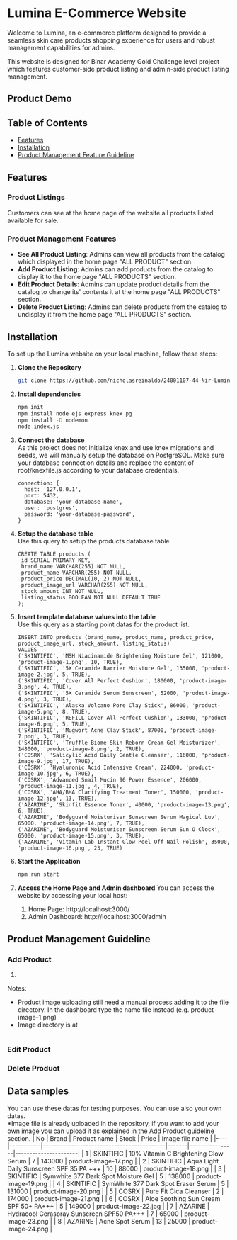 # Lumina E-Commerce Website

Welcome to Lumina, an e-commerce platform designed to provide a seamless skin care products shopping experience for users and robust management capabilities for admins.

This website is designed for Binar Academy Gold Challenge level project which features customer-side product listing and admin-side product listing management.

## Product Demo

## Table of Contents

- [Features](#features)
- [Installation](#installation)
- [Product Management Feature Guideline](#product-guideline)

## Features

### Product Listings
Customers can see at the home page of the website all products listed available for sale.

### Product Management Features
- **See All Product Listing**: Admins can view all products from the catalog which displayed in the home page "ALL PRODUCT" section.
- **Add Product Listing**: Admins can add products from the catalog to display it to the home page "ALL PRODUCTS" section.
- **Edit Product Details**: Admins can update product details from the catalog to change its' contents it at the home page "ALL PRODUCTS" section.
- **Delete Product Listing**: Admins can delete products from the catalog to undisplay it from the home page "ALL PRODUCTS" section.

## Installation

To set up the Lumina website on your local machine, follow these steps:

1. **Clone the Repository**

   ```bash
   git clone https://github.com/nicholasreinaldo/24001107-44-Nir-Lumina-ChallengeGold

   ```

2. **Install dependencies**
   ```bash
   npm init
   npm install node ejs express knex pg
   npm install -D nodemon
   node index.js
   ```
3. **Connect the database**
   <br/>As this project does not initialize knex and use knex migrations and seeds, we will manually setup the database on PostgreSQL.
   Make sure your database connection  details and replace the content of root/knexfile.js according to your database credentials.  
   ``` 
   connection: {
     host: '127.0.0.1',
     port: 5432,
     database: 'your-database-name',
     user: 'postgres',
     password: 'your-database-password',
   }
4. **Setup the database table**
   <br/>Use this query to setup the products database table
   ```
   CREATE TABLE products (
    id SERIAL PRIMARY KEY,
    brand_name VARCHAR(255) NOT NULL,
    product_name VARCHAR(255) NOT NULL,
    product_price DECIMAL(10, 2) NOT NULL,
    product_image_url VARCHAR(255) NOT NULL,
    stock_amount INT NOT NULL,
    listing_status BOOLEAN NOT NULL DEFAULT TRUE
   );

6. **Insert template database values into the table**
   <br/>Use this query as a starting point datas for the product list.
   ```
   INSERT INTO products (brand_name, product_name, product_price, product_image_url, stock_amount, listing_status)
   VALUES 
   ('SKINTIFIC', 'MSH Niacinamide Brightening Moisture Gel', 121000, 'product-image-1.png', 10, TRUE),
   ('SKINTIFIC', '5X Ceramide Barrier Moisture Gel', 135000, 'product-image-2.jpg', 5, TRUE),
   ('SKINTIFIC', 'Cover All Perfect Cushion', 180000, 'product-image-3.png', 4, TRUE),
   ('SKINTIFIC', '5X Ceramide Serum Sunscreen', 52000, 'product-image-4.png', 3, TRUE),
   ('SKINTIFIC', 'Alaska Volcano Pore Clay Stick', 86000, 'product-image-5.png', 8, TRUE),
   ('SKINTIFIC', 'REFILL Cover All Perfect Cushion', 133000, 'product-image-6.png', 5, TRUE),
   ('SKINTIFIC', 'Mugwort Acne Clay Stick', 87000, 'product-image-7.png', 3, TRUE),
   ('SKINTIFIC', 'Truffle Biome Skin Reborn Cream Gel Moisturizer', 148000, 'product-image-8.png', 2, TRUE),
   ('COSRX', 'Salicylic Acid Daily Gentle Cleanser', 116000, 'product-image-9.jpg', 17, TRUE),
   ('COSRX', 'Hyaluronic Acid Intensive Cream', 224000, 'product-image-10.jpg', 6, TRUE),
   ('COSRX', 'Advanced Snail Mucin 96 Power Essence', 206000, 'product-image-11.jpg', 4, TRUE),
   ('COSRX', 'AHA/BHA Clarifying Treatment Toner', 150000, 'product-image-12.jpg', 13, TRUE),
   ('AZARINE', 'Skinfit Essence Toner', 40000, 'product-image-13.png', 6, TRUE),
   ('AZARINE', 'Bodyguard Moisturiser Sunscreen Serum Magical Luv', 65000, 'product-image-14.png', 7, TRUE),
   ('AZARINE', 'Bodyguard Moisturiser Sunscreen Serum Sun O Clock', 65000, 'product-image-15.png', 3, TRUE),
   ('AZARINE', 'Vitamin Lab Instant Glow Peel Off Nail Polish', 35000, 'product-image-16.png', 23, TRUE)

7. **Start the Application**
   ```bash
   npm run start
   ```
   
8. **Access the Home Page and Admin dashboard**
   You can access the website by accessing your local host:
   1. Home Page: http://localhost:3000/
   2. Admin Dashboard: http://localhost:3000/admin

## Product Management Guideline
### Add Product
1. 
Notes:
* Product image uploading still need a manual process adding it to the file directory. In the dashboard type the name file instead (e.g. product-image-1.png)
* Image directory is at
   ```root/client/assets/product-images
### Edit Product

### Delete Product

## Data samples
You can use these datas for testing purposes. You can use also your own datas.
<br/>*Image file is already uploaded in the repository, if you want to add your own image you can upload it as explained in the Add Product guideline section.
| No | Brand     | Product name                              | Stock | Price          | Image file name      |
|----|-----------|-------------------------------------------|-------|----------------|----------------------|
| 1  | SKINTIFIC | 10% Vitamin C Brightening Glow Serum      | 7     |         143000 | product-image-17.png |
| 2  | SKINTIFIC | Aqua Light Daily Sunscreen SPF 35 PA +++  | 10    |          88000 | product-image-18.png |
| 3  | SKINTIFIC | Symwhite 377 Dark Spot Moisture Gel       | 5     |         138000 | product-image-19.png |
| 4  | SKINTIFIC | SymWhite 377 Dark Spot Eraser Serum       | 5     |         131000 | product-image-20.png |
| 5  | COSRX     | Pure Fit Cica Cleanser                    | 2     |         174000 | product-image-21.png |
| 6  | COSRX     | Aloe Soothing Sun Cream SPF 50+ PA+++     | 5     |         149000 | product-image-22.jpg |
| 7  | AZARINE   | Hydracool Ceraspray Sunscreen SPF50 PA+++ | 7     |          65000 | product-image-23.png |
| 8  | AZARINE   | Acne Spot Serum                           | 13    |          25000 | product-image-24.png |
